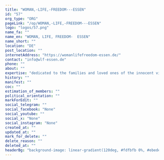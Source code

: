 ```yaml
---
title: "WOMAN,-LIFE,-FREEDOM---ESSEN"
id: "57"
org_type: "ORG"
pageLink: "/op/WOMAN,-LIFE,-FREEDOM---ESSEN"
logo: "logos/57.png"
name_fa: ""
name_en: "WOMAN, LIFE, FREEDOM-  ESSEN"
name_short: ""
location: "DE"
post_location: ""
internetAddress: "https://womanlifefreedom-essen.de/"
contact: "info@wlf-essen.de"
phone: ""
about: ""
expertise: "dedicated to the families and loved ones of the innocent victims in Iran. In times like these, it's crucial to show solidarity and support those affected by tragic events."
history: ""
manifest: ""
coc: ""
estimation_of_members: ""
political_orientation: ""
markForEdit: ""
social_telegram: ""
social_facebook: "None"
social_youtube: ""
social_x: "None"
social_instagram: "None"
created_at: ""
updated_at: ""
mark_for_delete: ""
delete_reason: ""
deleted_at: ""
headerBg: "background-image: linear-gradient(120deg, #fdfbfb 0%, #ebedee 100%);"
---
```

